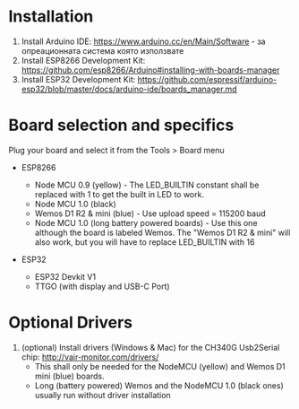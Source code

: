 # Installation
1. Install Arduino IDE: https://www.arduino.cc/en/Main/Software - за опреационната система която използвате
2. Install ESP8266 Development Kit: https://github.com/esp8266/Arduino#installing-with-boards-manager
3. Install ESP32 Development Kit: https://github.com/espressif/arduino-esp32/blob/master/docs/arduino-ide/boards_manager.md


# Board selection and specifics
Plug your board and select it from the Tools > Board menu
* ESP8266
  * Node MCU 0.9 (yellow) - The LED_BUILTIN constant shall be replaced with 1 to get the built in LED to work.
  * Node MCU 1.0 (black)
  * Wemos D1 R2 & mini (blue) - Use upload speed = 115200 baud
  * Node MCU 1.0 (long battery powered boards) - Use this one although the board is labeled Wemos. The "Wemos D1 R2 & mini" will also work, but you will have to replace LED_BUILTIN with 16

* ESP32
   * ESP32 Devkit V1
   * TTGO (with display and USB-C Port)

# Optional Drivers
1. (optional) Install drivers (Windows & Mac) for the CH340G Usb2Serial chip: http://vair-monitor.com/drivers/
   * This shall only be needed for the NodeMCU (yellow) and Wemos D1 mini (blue) boards. 
   * Long (battery powered) Wemos and the NodeMCU 1.0 (black ones) usually run without driver installation
